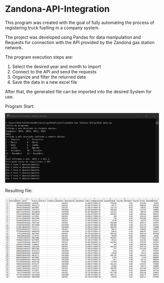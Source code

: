 # Zandona-API-Integration


This program was created with the goal of fully automating the process of registering truck fuelling in a company system.

The project was developed using Pandas for data manipulation and Requests for connection with the API provided by the Zandoná gas station network.

The program execution steps are:

1. Select the desired year and month to import
2. Connect to the API and send the requests
3. Organize and filter the returned data
4. Save the data in a new excel file

After that, the generated file can be imported into the desired System for use.


Program Start:

![Result](Images/start.png)

Resulting file:

![Result](Images/output.png)
